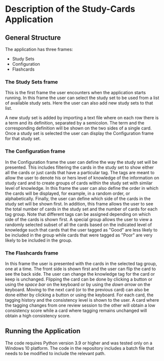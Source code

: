 # Description of the Study-Cards Application

## General Structure
The application has three frames: 
* Study Sets 
* Configuration 
* Flashcards

### The Study Sets frame
This is the first frame the user encounters when the application starts running. In this frame the user can select the study set to be used from a list of available study sets. Here the user can also add new study sets to that list.

A new study set is added by importing a text file where on each row there is a term and its definition, separated by a semicolon. The term and the corresponding definition will be shown on the two sides of a single card. Once a study set is selected the user can display the Configuration frame for that study set.

### The Configuration frame
In the Configuration frame the user can define the way the study set will be presented. This includes filtering the cards in the study set to show either all the cards or just cards that have a particular tag. The tags are meant to allow the user to denote his or hers level of knowledge of the information on study card and to create groups of cards within the study set with similar level of knowledge. In this frame the user can also define the order in which the cards will be displayed, for example, in a random order, or alphabetically. Finally, the user can define which side of the cards in the study set will be shown first. In addition, this frame allows the user to see the total number of cards in the study set and the number of cards for each tag group. Note that different tags can be assigned depending on which side of the cards is shown first. A special group allows the user to view a randomly selected subset of all the cards based on the indicated level of knowledge such that cards that the user tagged as "Good" are less likely to be included in the group while cards that were tagged as "Poor" are very likely to be included in the group. 

### The Flashcards frame
In this frame the user is presented with the cards in the selected tag group, one at a time. The front side is shown first and the user can flip the card to see the back side. The user can change the knowledge tag for the card or keep is unchanged. Flipping the card can be done by clicking a button or using the *space bar* on the keyboard or by using the *down arrow* on the keyboard. Moving to the next card (or to the previous card) can also be done either by clicking a button or using the keyboard. For each card, the tagging history and the consistency level is shown to the user. A card where the tagging changes from one review session to the other will obtain a low consistency score while a card where tagging remains unchanged will obtain a high consistency score. 

## Running the Application
The code requires Python version 3.9 or higher and was tested only on a Windows 10 platform. The code in the repository includes a batch file that needs to be modified to include the relevant path. 
